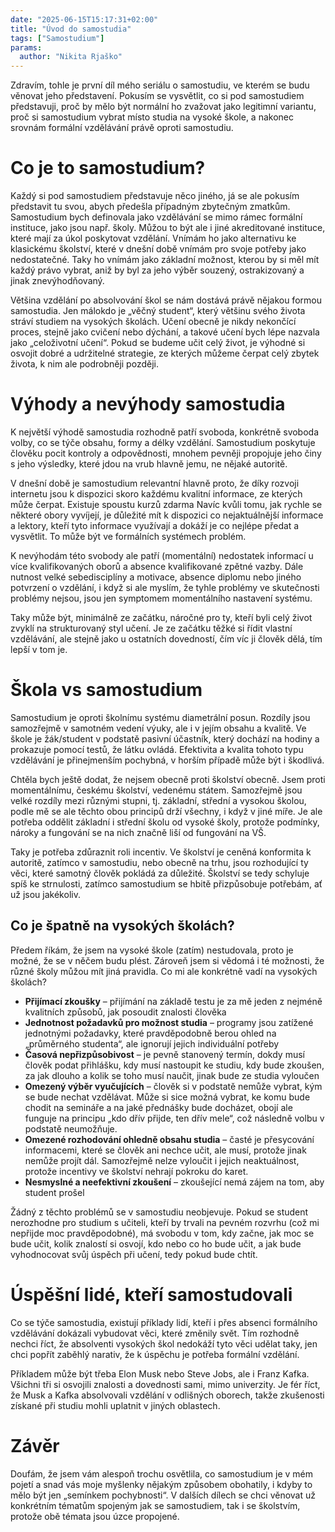 ```yaml
---
date: "2025-06-15T15:17:31+02:00"
title: "Úvod do samostudia"
tags: ["Samostudium"]
params:
  author: "Nikita Rjaško"
---
```


Zdravím, tohle je první díl mého seriálu o samostudiu, ve kterém se budu věnovat jeho představení. Pokusím se vysvětlit, co si pod samostudiem představuji, proč by mělo být normální ho zvažovat jako legitimní variantu, proč si samostudium vybrat místo studia na vysoké škole, a nakonec srovnám formální vzdělávání právě oproti samostudiu.

<!--more-->

# Co je to samostudium?

Každý si pod samostudiem představuje něco jiného, já se ale pokusím představit tu svou, abych předešla případným zbytečným zmatkům. Samostudium bych definovala jako vzdělávání se mimo rámec formální instituce, jako jsou např. školy. Můžou to být ale i jiné akreditované instituce, které mají za úkol poskytovat vzdělání. Vnímám ho jako alternativu ke klasickému školství, které v dnešní době vnímám pro svoje potřeby jako nedostatečné. Taky ho vnímám jako základní možnost, kterou by si měl mít každý právo vybrat, aniž by byl za jeho výběr souzený, ostrakizovaný a jinak znevýhodňovaný.

Většina vzdělání po absolvování škol se nám dostává právě nějakou formou samostudia. Jen málokdo je „věčný student“, který většinu svého života stráví studiem na vysokých školách. Učení obecně je nikdy nekončící proces, stejně jako cvičení nebo dýchání, a takové učení bych lépe nazvala jako „celoživotní učení“. Pokud se budeme učit celý život, je výhodné si osvojit dobré a udržitelné strategie, ze kterých můžeme čerpat celý zbytek života, k nim ale podrobněji později.

# Výhody a nevýhody samostudia

K největší výhodě samostudia rozhodně patří svoboda, konkrétně svoboda volby, co se týče obsahu, formy a délky vzdělání. Samostudium poskytuje člověku pocit kontroly a odpovědnosti, mnohem pevněji propojuje jeho činy s jeho výsledky, které jdou na vrub hlavně jemu, ne nějaké autoritě.

V dnešní době je samostudium relevantní hlavně proto, že díky rozvoji internetu jsou k dispozici skoro každému kvalitní informace, ze kterých může čerpat. Existuje spoustu kurzů zdarma Navíc kvůli tomu, jak rychle se některé obory vyvíjejí, je důležité mít k dispozici co nejaktuálnější informace a lektory, kteří tyto informace využívají a dokáží je co nejlépe předat a vysvětlit. To může být ve formálních systémech problém.

K nevýhodám této svobody ale patří (momentální) nedostatek informací u více kvalifikovaných oborů a absence kvalifikované zpětné vazby. Dále nutnost velké sebedisciplíny a motivace, absence diplomu nebo jiného potvrzení o vzdělání, i když si ale myslím, že tyhle problémy ve skutečnosti problémy nejsou, jsou jen symptomem momentálního nastavení systému.

Taky může být, minimálně ze začátku, náročné pro ty, kteří byli celý život zvyklí na strukturovaný styl učení. Je ze začátku těžké si řídit vlastní vzdělávání, ale stejně jako u ostatních dovedností, čím víc ji člověk dělá, tím lepší v tom je.

# Škola vs samostudium

Samostudium je oproti školnímu systému diametrální posun. Rozdíly jsou samozřejmě v samotném vedení výuky, ale i v jejím obsahu a kvalitě. Ve škole je žák/student v podstatě pasivní účastník, který dochází na hodiny a prokazuje pomocí testů, že látku ovládá. Efektivita a kvalita tohoto typu vzdělávání je přinejmenším pochybná, v horším případě může být i škodlivá.

Chtěla bych ještě dodat, že nejsem obecně proti školství obecně. Jsem proti momentálnímu, českému školství, vedenému státem. Samozřejmě jsou velké rozdíly mezi různými stupni, tj. základní, střední a vysokou školou, podle mě se ale těchto obou principů drží všechny, i když v jiné míře. Je ale potřeba oddělit základní i střední školu od vysoké školy, protože podmínky, nároky a fungování se na nich značně liší od fungování na VŠ.

Taky je potřeba zdůraznit roli incentiv. Ve školství je ceněná konformita k autoritě, zatímco v samostudiu, nebo obecně na trhu, jsou rozhodující ty věci, které samotný člověk pokládá za důležité. Školství se tedy schyluje spíš ke strnulosti, zatímco samostudium se hbitě přizpůsobuje potřebám, ať už jsou jakékoliv.

## Co je špatně na vysokých školách?

Předem říkám, že jsem na vysoké škole (zatím) nestudovala, proto je možné, že se v něčem budu plést. Zároveň jsem si vědomá i té možnosti, že různé školy můžou mít jiná pravidla. Co mi ale konkrétně vadí na vysokých školách?

- **Přijímací zkoušky** – přijímání na základě testu je za mě jeden z nejméně kvalitních způsobů, jak posoudit znalosti člověka
- **Jednotnost požadavků pro možnost studia** – programy jsou zatížené jednotnými požadavky, které pravděpodobně berou ohled na „průměrného studenta“, ale ignorují jejich individuální potřeby
- **Časová nepřizpůsobivost** – je pevně stanovený termín, dokdy musí člověk podat přihlášku, kdy musí nastoupit ke studiu, kdy bude zkoušen, za jak dlouho a kolik se toho musí naučit, jinak bude ze studia vyloučen
- **Omezený výběr vyučujících** – člověk si v podstatě nemůže vybrat, kým se bude nechat vzdělávat. Může si sice možná vybrat, ke komu bude chodit na semináře a na jaké přednášky bude docházet, obojí ale funguje na principu „kdo dřív přijde, ten dřív mele“, což následně volbu v podstatě neumožňuje.
- **Omezené rozhodování ohledně obsahu studia** – časté je přesycování informacemi, které se člověk ani nechce učit, ale musí, protože jinak nemůže projít dál. Samozřejmě nelze vyloučit i jejich neaktuálnost, protože incentivy ve školství nehrají pokroku do karet.
- **Nesmyslné a neefektivní zkoušení** – zkoušející nemá zájem na tom, aby student prošel

Žádný z těchto problémů se v samostudiu neobjevuje. Pokud se student nerozhodne pro studium s učiteli, kteří by trvali na pevném rozvrhu (což mi nepřijde moc pravděpodobné), má svobodu v tom, kdy začne, jak moc se bude učit, kolik znalostí si osvojí, kdo nebo co ho bude učit, a jak bude vyhodnocovat svůj úspěch při učení, tedy pokud bude chtít.

# Úspěšní lidé, kteří samostudovali

Co se týče samostudia, existují příklady lidí, kteří i přes absenci formálního vzdělávání dokázali vybudovat věci, které změnily svět. Tím rozhodně nechci říct, že absolventi vysokých škol nedokáží tyto věci udělat taky, jen chci popřít zaběhlý narativ, že k úspěchu je potřeba formální vzdělání.

Příkladem může být třeba Elon Musk nebo Steve Jobs, ale i Franz Kafka. Všichni tři si osvojili znalosti a dovednosti sami, mimo univerzity. Je fér říct, že Musk a Kafka absolvovali vzdělání v odlišných oborech, takže zkušenosti získané při studiu mohli uplatnit v jiných oblastech.

# Závěr

Doufám, že jsem vám alespoň trochu osvětlila, co samostudium je v mém pojetí a snad vás moje myšlenky nějakým způsobem obohatily, i kdyby to mělo být jen „semínkem pochybnosti“. V dalších dílech se chci věnovat už konkrétním tématům spojeným jak se samostudiem, tak i se školstvím, protože obě témata jsou úzce propojené.
